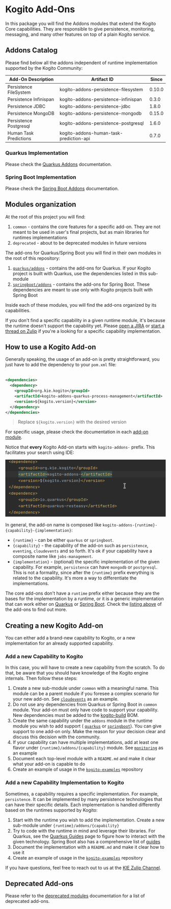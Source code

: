 # Kogito Add-Ons

In this package you will find the Addons modules that extend the Kogito Core capabilities. They are responsible to
give persistence, monitoring, messaging, and many other features on top of a plain Kogito service.

## Addons Catalog

Please find below all the addons independent of runtime implementation supported by the Kogito Community:

| Add-On Description     | Artifact ID                          | Since               |
|------------------------|--------------------------------------|---------------------|
| Persistence FileSystem | kogito-addons-persistence-filesystem | 0.10.0              |
| Persistence Infinispan | kogito-addons-persistence-infinispan | 0.3.0               |
| Persistence JDBC       | kogito-addons-persistence-jdbc       | 1.8.0               |
| Persistence MongoDB    | kogito-addons-persistence-mongodb    | 0.15.0              |
| Persistence Postgresql | kogito-addons-persistence-postgresql | 1.6.0               |
| Human Task Predictions | kogito-addons-human-task-prediction-api | 0.7.0            |

### Quarkus Implementation

Please check the [Quarkus Addons](../quarkus/addons) documentation.

### Spring Boot Implementation

Please check the [Spring Boot Addons](../springboot/addons) documentation.

## Modules organization

At the root of this project you will find:

1. `common` - contains the core features for a specific add-on. They are not meant to be used in user's final projects,
   but as main libraries for runtimes implementations
2. `deprecated` - about to be deprecated modules in future versions

The add-ons for Quarkus/Spring Boot you will find in their own modules in the root of this repository:

1. [`quarkus/addons`](../quarkus/addons) - contains the add-ons for Quarkus. If your Kogito project is built with
   Quarkus, use the dependencies listed in this sub-module
2. [`springboot/addons`](../springboot/addons) - contains the add-ons for Spring Boot. These dependencies are meant to
   use only with Kogito projects built with Spring Boot

Inside each of these modules, you will find the add-ons organized by its capabilities.

If you don't find a specific capability in a given runtime module, it's because the runtime doesn't support the
capability yet. Please [open a JIRA](https://issues.redhat.com/projects/KOGITO/issues/)
or [start a thread on Zulip](https://kie.zulipchat.com/#)
if you're a looking for a specific capability implementation.

## How to use a Kogito Add-on

Generally speaking, the usage of an add-on is pretty straightforward, you just have to add the dependency to
your `pom.xml` file:

```xml

<dependencies>
  <dependency>
    <groupId>org.kie.kogito</groupId>
    <artifactId>kogito-addons-quarkus-process-management</artifactId>
    <version>${kogito.version}</version>
  </dependency>
</dependencies>
```

> Replace `${kogito.version}` with the desired version

For specific usage, please check the documentation in each [add-on module](common).

Notice that **every** Kogito Add-on starts with `kogito-addons-` prefix. This facilitates your search using IDE:

![](../docsimg/add-on-ide.gif)

In general, the add-on name is composed like `kogito-addons-{runtime}-{capability}-{implementation}`:

- `{runtime}` - can be either `quarkus` or `springboot`.
- `{capability}` - the capability of the add-on such as `persistence`, `eventing`, `cloudevents` and so forth. It's ok
  if your capability have a composite name like `jobs-management`.
- `{implementation}` - (optional) the specific implementation of the given capability. For example, `persistence` can
  have `mongodb` or `postgresql`. This is not a formality, since after the `{runtime}` prefix everything is related to
  the capability. It's more a way to differentiate the implementations.

The core add-ons don't have a `runtime` prefix either because they are the bases for the implementation by a runtime, or
it is a generic implementation that can work either on [Quarkus](../quarkus/addons) or [Spring Boot](../quarkus/addons).
Check the [listing above](#addons-catalog) of the add-ons to find out more.

## Creating a new Kogito Add-on

You can either add a brand-new capability to Kogito, or a new implementation for an already supported capability.

### Add a new Capability to Kogito

In this case, you will have to create a new capability from the scratch. To do that, be aware that you should have
knowledge of the Kogito engine internals. Then follow these steps:

1. Create a new sub-module under `common` with a meaningful name. This module can be a parent module if you foresee a
   complex scenario for your new add-on. See [`cloudevents`](common/cloudevents) as an example.
2. Do not use any dependencies from Quarkus or Spring Boot in `common` module. Your add-on must only have code to support
   your capability. New dependencies must be added to the [kogito-build](../kogito-build/kogito-build-parent) BOM.
3. Create the same capability under the `addons` module in the runtime module you wish to add support (
   [`quarkus`](../quarkus/addons) or [`springboot`](../springboot/addons)). You can give support to
   one add-on only. Make the reason for your decision clear and discuss this decision with the community.
4. If your capability can have multiple implementations, add at least one flavor under `{runtime}/addons/{capability}`
   module. See [`monitoring`](../quarkus/addons/monitoring) as an example
5. Document each top-level module with a `README.md` and make it clear what your add-on is capable to do
6. Create an example of usage in the [`kogito-examples`](https://github.com/kiegroup/kogito-examples) repository

### Add a new Capability Implementation to Kogito

Sometimes, a capability requires a specific implementation. For example, `persistence`. It can be implemented by many
persistence technologies that can have their specific details. Each implementation is handled differently based on
the runtimes supported by Kogito:

1. Start with the runtime you wish to add the implementation. Create a new sub-module
   under `{runtime}/addons/{capability}`
2. Try to code with the runtime in mind and leverage their libraries. For Quarkus, see
   the [Quarkus Guides](https://quarkus.io/guides/) page to figure how to interact with the given technology. Spring Boot
   also has a comprehensive list of [guides](https://spring.io/guides)
3. Document the implementation with a `README.md` and make it clear how to use it
4. Create an example of usage in the [`kogito-examples`](https://github.com/kiegroup/kogito-examples) repository

If you have questions, feel free to reach out to us at the [KIE Zulip Channel](https://kie.zulipchat.com/#).

## Deprecated Add-ons

Please refer to the [deprecated modules](deprecated/README.md) documentation for a list of deprecated add-ons.
